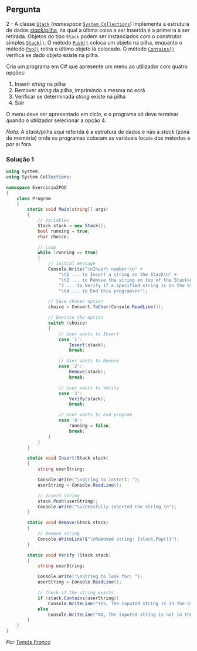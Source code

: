 ## Pergunta
2 - A classe
[`Stack`](https://docs.microsoft.com/dotnet/api/system.collections.stack)
(_namespace_
[`System.Collections`](https://docs.microsoft.com/dotnet/api/system.collections))
implementa a estrutura de dados
[_stack_/pilha](https://en.wikipedia.org/wiki/Stack_(abstract_data_type)),
na qual a última coisa a ser inserida é a primeira a ser retirada. Objetos do
tipo `Stack` podem ser instanciados com o construtor simples
[`Stack()`](https://docs.microsoft.com/dotnet/api/system.collections.stack.-ctor#System_Collections_Stack__ctor).
O método
[`Push()`](https://docs.microsoft.com/dotnet/api/system.collections.stack.push)
coloca um objeto na pilha, enquanto o método
[`Pop()`](https://docs.microsoft.com/dotnet/api/system.collections.stack.pop)
retira o último objeto lá colocado. O método
[`Contains()`](https://docs.microsoft.com/dotnet/api/system.collections.stack.contains)
verifica se dado objeto existe na pilha.

Cria um programa em C# que apresente um menu ao utilizador com quatro opções:

1. Inserir _string_ na pilha
2. Remover _string_ da pilha, imprimindo a mesma no ecrã
3. Verificar se determinada _string_ existe na pilha
4. Sair

O menu deve ser apresentado em ciclo, e o programa só deve terminar quando o
utilizador selecionar a opção 4.

_Nota:_ A _stack_/pilha aqui referida é a estrutura de dados e não a
_stack_ (zona de memória) onde os programas colocam as variáveis locais dos
métodos e por ai fora.

### Solução 1

```cs
using System;
using System.Collections;

namespace Exercicio2POO
{
    class Program
    {
        static void Main(string[] args)
        {
            // Variables
            Stack stack = new Stack();
            bool running = true;
            char choice;

            // Loop
            while (running == true)
            {
                // Initial message
                Console.Write("\nInsert number:\n" +
                    "\t1 ... to Insert a string on the Stack\n" +
                    "\t2 ... to Remove the string on top of the Stack\n\t" +
                    "3 ... to Verify if a specified string is on the Stack\n" +
                    "\t4 ... to End this program\n>");

                // Save chosen option
                choice = Convert.ToChar(Console.ReadLine());

                // Execute the option
                switch (choice)
                {
                    // User wants to Insert
                    case '1':
                        Insert(stack);
                        break;

                    // User wants to Remove
                    case '2':
                        Remove(stack);
                        break;

                    // User wants to Verify
                    case '3':
                        Verify(stack);
                        break;

                    // User wants to End program
                    case '4':
                        running = false;
                        break;
                }
            }
        }

        static void Insert(Stack stack)
        {
            string userString;

            Console.Write("\nString to instert: ");
            userString = Console.ReadLine();

            // Insert string
            stack.Push(userString);
            Console.Write("Successfully inserted the string.\n");
        }

        static void Remove(Stack stack)
        {
            // Remove string
            Console.WriteLine($"\nRemoved string: {stack.Pop()}");
        }

        static void Verify (Stack stack)
        {
            string userString;

            Console.Write("\nString to look for: ");
            userString = Console.ReadLine();

            // Check if the string exists
            if (stack.Contains(userString))
                Console.WriteLine("YES, The inputed string is in the Stack");
            else
                Console.WriteLine("NO, The inputed string is not in the Stack");
        }
    }
}

```

*Por [Tomás Franco](https://github.com/ThomasFranque)*